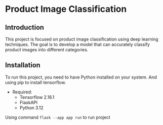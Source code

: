 # Product Image Classification

## Introduction

This project is focused on product image classification using deep learning techniques. The goal is to develop a model that can accurately classify product images into different categories.

## Installation

To run this project, you need to have Python installed on your system. And using pip to install tensorflow.

- Required:
    - Tensorflow 2.16.1
    - FlaskAPI
    - Python 3.12

Using command `flask --app app run` to run project

